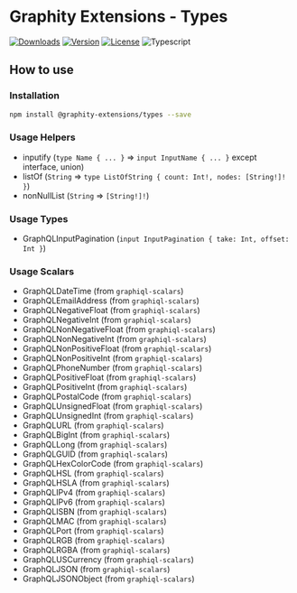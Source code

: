 # Graphity Extensions - Types

[![Downloads](https://img.shields.io/npm/dt/@graphity-extensions/types.svg)](https://npmcharts.com/compare/@graphity-extensions/types?minimal=true)
[![Version](https://img.shields.io/npm/v/@graphity-extensions/types.svg)](https://www.npmjs.com/package/@graphity-extensions/types)
[![License](https://img.shields.io/npm/l/@graphity-extensions/types.svg)](https://www.npmjs.com/package/@graphity-extensions/types)
![Typescript](https://img.shields.io/badge/language-Typescript-007acc.svg?style=flat-square)

## How to use

### Installation

```bash
npm install @graphity-extensions/types --save
```

### Usage Helpers

- inputify (`type Name { ... }` => `input InputName { ... }` except interface, union)
- listOf (`String` => `type ListOfString { count: Int!, nodes: [String!]! }`)
- nonNullList (`String` => `[String!]!`)

### Usage Types

- GraphQLInputPagination (`input InputPagination { take: Int, offset: Int }`)

### Usage Scalars

- GraphQLDateTime (from `graphiql-scalars`)
- GraphQLEmailAddress (from `graphiql-scalars`)
- GraphQLNegativeFloat (from `graphiql-scalars`)
- GraphQLNegativeInt (from `graphiql-scalars`)
- GraphQLNonNegativeFloat (from `graphiql-scalars`)
- GraphQLNonNegativeInt (from `graphiql-scalars`)
- GraphQLNonPositiveFloat (from `graphiql-scalars`)
- GraphQLNonPositiveInt (from `graphiql-scalars`)
- GraphQLPhoneNumber (from `graphiql-scalars`)
- GraphQLPositiveFloat (from `graphiql-scalars`)
- GraphQLPositiveInt (from `graphiql-scalars`)
- GraphQLPostalCode (from `graphiql-scalars`)
- GraphQLUnsignedFloat (from `graphiql-scalars`)
- GraphQLUnsignedInt (from `graphiql-scalars`)
- GraphQLURL (from `graphiql-scalars`)
- GraphQLBigInt (from `graphiql-scalars`)
- GraphQLLong (from `graphiql-scalars`)
- GraphQLGUID (from `graphiql-scalars`)
- GraphQLHexColorCode (from `graphiql-scalars`)
- GraphQLHSL (from `graphiql-scalars`)
- GraphQLHSLA (from `graphiql-scalars`)
- GraphQLIPv4 (from `graphiql-scalars`)
- GraphQLIPv6 (from `graphiql-scalars`)
- GraphQLISBN (from `graphiql-scalars`)
- GraphQLMAC (from `graphiql-scalars`)
- GraphQLPort (from `graphiql-scalars`)
- GraphQLRGB (from `graphiql-scalars`)
- GraphQLRGBA (from `graphiql-scalars`)
- GraphQLUSCurrency (from `graphiql-scalars`)
- GraphQLJSON (from `graphiql-scalars`)
- GraphQLJSONObject (from `graphiql-scalars`)
